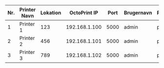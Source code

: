 | Nr. | Printer Navn | Lokation | OctoPrint  IP | Port | Brugernavn | Password | USB Serial | USB Navn | USB Adresse |Octoprint API-Key |
|-----|--------------|----------|---------------|------|------------|----------|------------|----------|-------------|------------------|
| 1   | Printer 1    | 123      | 192.168.1.100 | 5000 | admin      | password | ABC123     | Printer1 | /dev/usb0   | API_Key_1        |
| 2   | Printer 2    | 456      | 192.168.1.101 | 5000 | admin      | password | XYZ456     | Printer2 | /dev/usb1   | API_Key_2        |
| 3   | Printer 3    | 789      | 192.168.1.102 | 5000 | admin      | password | DEF789     | Printer3 | /dev/usb2   | API_Key_3        |
